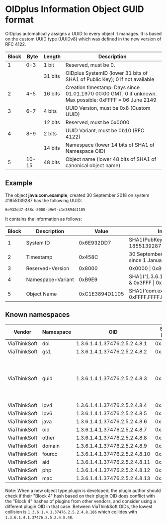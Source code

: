 # OIDplus Information Object GUID format

OIDplus automatically assigns a UUID to every object it manages. It is based on the custom UUID type (UUIDv8) which was defined in the new version of RFC 4122.

|Block| Byte | Length  | Description          |
|-----|------|---------|----------------------|
|  1  | 0-3  |  1 bit  | Reserved, must be 0.
|     |      | 31 bits | OIDplus SystemID (lower 31 bits of SHA1 of Public Key); 0 if not available
|  2  | 4-5  | 16 bits | Creation timestamp: Days since 01.01.1970 00:00 GMT; 0 if unknown. Max possible: 0xFFFF = 06 June 2149
|  3  | 6-7  |  4 bits | UUID Version, must be 0x8 (Custom UUID)
|     |      | 12 bits | Reserved, must be 0x0000
|  4  | 8-9  |  2 bits | UUID Variant, must be 0b10 (RFC 4122)
|     |      | 14 bits | Namespace (lower 14 bits of SHA1 of Namespace OID)
|  5  |10-15 | 48 bits | Object name (lower 48 bits of SHA1 of canonical object name)


## Example

The object **java:com.example**, created 30 September 2018 on system #1855139287 has the following UUID:

    6e932dd7-458c-8000-b9e9-c1e3894d1105

It contains the information as follows:

|Block| Description       | Value          | Interpretation |
|-----|-------------------|----------------|----------------|
|  1  | System ID         | 0x6E932DD7     | SHA1(PubKey) & 0x7FFF.FFFF = 1855139287
|  2  | Timestamp         | 0x458C         | 30 September 2018 (17804 days since 1 January 1970)
|  3  | Reserved+Version  | 0x8000         | 0x0000 \| 0x8000
|  4  | Namespace+Variant | 0xB9E9         | SHA1('1.3.6.1.4.1.37476.2.5.2.4.8.6') & 0x3FFF \| 0x8000
|  5  | Object Name       | 0xC1E3894D1105 | SHA1('com.example') & 0xFFFF.FFFF.FFFF

## Known namespaces

| Vendor       |Namespace| OID                            | SHA1 hash | Block 4| Notes        |
|--------------|---------|--------------------------------|-----------|--------|--------------|
| ViaThinkSoft | doi     | 1.3.6.1.4.1.37476.2.5.2.4.8.1  | 0x...2259 | 0xA259 |
| ViaThinkSoft | gs1     | 1.3.6.1.4.1.37476.2.5.2.4.8.2  | 0x...021E | 0x821E |
| ViaThinkSoft | guid    | 1.3.6.1.4.1.37476.2.5.2.4.8.3  | 0x...B924 | 0xB924 | In OIDplus, only the UUID itself will be shown
| ViaThinkSoft | ipv4    | 1.3.6.1.4.1.37476.2.5.2.4.8.4  | 0x...5AF9 | 0x9AF9 |
| ViaThinkSoft | ipv6    | 1.3.6.1.4.1.37476.2.5.2.4.8.5  | 0x...55DB | 0x95DB |
| ViaThinkSoft | java    | 1.3.6.1.4.1.37476.2.5.2.4.8.6  | 0x...79E9 | 0xB9E9 |
| ViaThinkSoft | oid     | 1.3.6.1.4.1.37476.2.5.2.4.8.7  | 0x...66D3 | 0xA6D3 |
| ViaThinkSoft | other   | 1.3.6.1.4.1.37476.2.5.2.4.8.8  | 0x...D068 | 0x9068 |
| ViaThinkSoft | domain  | 1.3.6.1.4.1.37476.2.5.2.4.8.9  | 0x...D982 | 0x9982 |
| ViaThinkSoft | fourcc  | 1.3.6.1.4.1.37476.2.5.2.4.8.10 | 0x...B648 | 0xB648 |
| ViaThinkSoft | aid     | 1.3.6.1.4.1.37476.2.5.2.4.8.11 | 0x...2571 | 0xA571 |
| ViaThinkSoft | php     | 1.3.6.1.4.1.37476.2.5.2.4.8.12 | 0x...A6F0 | 0xA6F0 |
| ViaThinkSoft | mac     | 1.3.6.1.4.1.37476.2.5.2.4.8.13 | 0x...91CD | 0x91CD |
<!--
| ViaThinkSoft | (Unused)| 1.3.6.1.4.1.37476.2.5.2.4.8.14 | 0x...AB3E | 0xAB3E |
| ViaThinkSoft | (Unused)| 1.3.6.1.4.1.37476.2.5.2.4.8.15 | 0x...4779 | 0x8779 |
| ViaThinkSoft | (Unused)| 1.3.6.1.4.1.37476.2.5.2.4.8.16 | 0x...2318 | 0xA318 |
| ViaThinkSoft | (Unused)| 1.3.6.1.4.1.37476.2.5.2.4.8.17 | 0x...1412 | 0x9412 |
| ViaThinkSoft | (Unused)| 1.3.6.1.4.1.37476.2.5.2.4.8.18 | 0x...76C5 | 0xB6C5 |
| ViaThinkSoft | (Unused)| 1.3.6.1.4.1.37476.2.5.2.4.8.19 | 0x...D43A | 0x943A |
| ViaThinkSoft | (Unused)| 1.3.6.1.4.1.37476.2.5.2.4.8.20 | 0x...1DE3 | 0x9DE3 |
-->

Note: When a new object type plugin is developed, the plugin author should check
if their "Block 4" hash based on their plugin OID does conflict with the
"Block 4" hashes of plugins from other vendors, and consider
using a different plugin OID in that case.
Between ViaThinkSoft OIDs, the lowest collision is `1.3.6.1.4.1.37476.2.5.2.4.8.186`
which collides with `1.3.6.1.4.1.37476.2.5.2.4.8.48`.
